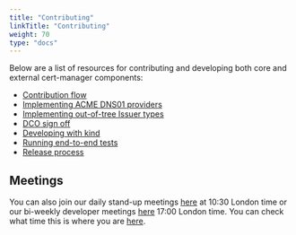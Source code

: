 ```yaml
---
title: "Contributing"
linkTitle: "Contributing"
weight: 70
type: "docs"
---
```


Below are a list of resources for contributing and developing both core and
external cert-manager components:

- [Contribution flow](./contributing-flow/)
- [Implementing ACME DNS01 providers](./dns-providers/)
- [Implementing out-of-tree Issuer types](./external-issuers/)
- [DCO sign off](./sign-off/)
- [Developing with kind](./kind/)
- [Running end-to-end tests](./e2e/)
- [Release process](release-process/)

## Meetings

You can also join our daily stand-up meetings [here](
https://meet.google.com/eum-fyvt-xpa) at 10:30 London time or our bi-weekly
developer meetings [here]( https://zoom.us/j/904964148) 17:00 London time. You
can check what time this is where you are [here](https://everytimezone.com/).
